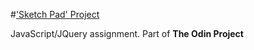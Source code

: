 #['Sketch Pad' Project](http://www.theodinproject.com/web-development-101/javascript-and-jquery)

JavaScript/JQuery assignment. Part of **The Odin Project**